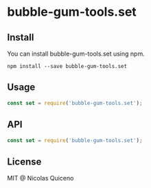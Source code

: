 # bubble-gum-tools.set

## Install

You can install bubble-gum-tools.set using npm.

```
npm install --save bubble-gum-tools.set
```

## Usage

```js
const set = require('bubble-gum-tools.set');


```

## API

```js
const set = require('bubble-gum-tools.set');


```

## License

MIT @ Nicolas Quiceno
